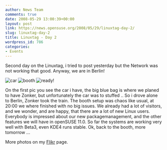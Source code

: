 ```yaml
---
author: News Team
comments: true
date: 2008-05-29 13:00:39+00:00
layout: post
link: https://news.opensuse.org/2008/05/29/linuxtag-day-2/
slug: linuxtag-day-2
title: Linuxtag - Day 2
wordpress_id: 786
categories:
- Events
---
```


Second day on the Linuxtag, i tried to post yesterday but the Network was not working that good. Anyway, we are in Berlin!

![car](//farm4.static.flickr.com/3067/2532972993_4052ed5db3_m.jpg) ![booth](//farm3.static.flickr.com/2353/2532973231_4f7c7d7898_m.jpg) ![ready!](//farm3.static.flickr.com/2002/2532973655_3c71bfb6ee_m.jpg)

On the first pic you see the car i have, the big blue bag is where we planed to have Zonker, but unfortunately the car was to stuffed .. So i drove alone to Berlin, Zonker took the train. The booth setup was chaos like usual, at 20:00 we where finished with no big issues. We already had a lot of visitors, and we wonder, and are happy, that there are a lot of new Linux users. Everybody is impressed about our new packagemanagement, and the other features we will have in openSUSE 11.0. So far the systems are working very well with Beta3, even KDE4 runs stable. Ok, back to the booth, more tomorrow ...

More photos on my [Flikr](//www.flickr.com/photos/notlocalhorst/sets/72157605315353874/) page.
